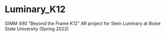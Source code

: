 # Luminary_K12
GIMM 490 "Beyond the Frame K12" AR project for Stein Luminary at Boise State University  (Spring 2022)
